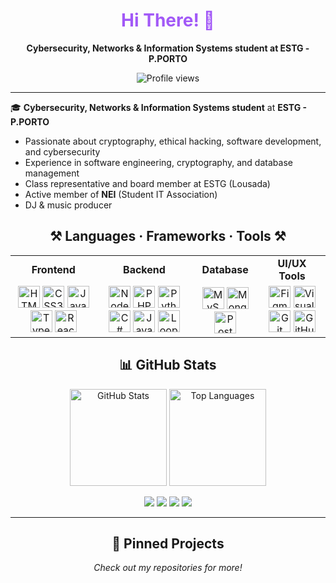 <!-- Banner / Greeting -->
<h1 align="center" style="color:#a259f7;">Hi There! <span>👋</span></h1>

<p align="center">
  <b>Cybersecurity, Networks & Information Systems student at ESTG - P.PORTO</b>
</p>

<p align="center">
  <img src="https://profile-counter.glitch.me/djDARKWAY/count.svg?" alt="Profile views"/>
</p>

---

🎓 **Cybersecurity, Networks & Information Systems student** at **ESTG - P.PORTO**

- Passionate about cryptography, ethical hacking, software development, and cybersecurity
- Experience in software engineering, cryptography, and database management
- Class representative and board member at ESTG (Lousada)
- Active member of **NEI** (Student IT Association)
- DJ & music producer

<!-- Tech Stack -->
<h2 align="center">⚒️ Languages · Frameworks · Tools ⚒️</h2>

<table align="center">
    <tr>
        <td align="center"><b>Frontend</b></td>
        <td align="center"><b>Backend</b></td>
        <td align="center"><b>Database</b></td>
        <td align="center"><b>UI/UX Tools</b></td>
    </tr>
    <tr>
        <td align="center">
            <img src="https://cdn.jsdelivr.net/gh/devicons/devicon/icons/html5/html5-original.svg" height="35" alt="HTML5"/>
            <img src="https://cdn.jsdelivr.net/gh/devicons/devicon/icons/css3/css3-original.svg" height="35" alt="CSS3"/>
            <img src="https://cdn.jsdelivr.net/gh/devicons/devicon/icons/javascript/javascript-original.svg" height="35" alt="JavaScript"/>
            <img src="https://cdn.jsdelivr.net/gh/devicons/devicon/icons/typescript/typescript-original.svg" height="35" alt="TypeScript"/>
            <img src="https://cdn.jsdelivr.net/gh/devicons/devicon/icons/react/react-original.svg" height="35" alt="React"/>
        </td>
        <td align="center">
            <img src="https://cdn.jsdelivr.net/gh/devicons/devicon/icons/nodejs/nodejs-original.svg" height="35" alt="Node.js"/>
            <img src="https://cdn.jsdelivr.net/gh/devicons/devicon/icons/php/php-original.svg" height="35" alt="PHP"/>
            <img src="https://cdn.jsdelivr.net/gh/devicons/devicon/icons/python/python-original.svg" height="35" alt="Python"/>
            <img src="https://cdn.jsdelivr.net/gh/devicons/devicon/icons/csharp/csharp-original.svg" height="35" alt="C#"/>
            <img src="https://cdn.jsdelivr.net/gh/devicons/devicon/icons/java/java-original.svg" height="35" alt="Java"/>
            <img src="https://i.imgur.com/JoWTwEg.png" height="35" alt="LoopBack"/>
        </td>
        <td align="center">
            <img src="https://cdn.jsdelivr.net/gh/devicons/devicon/icons/mysql/mysql-original.svg" height="35" alt="MySQL"/>
            <img src="https://cdn.jsdelivr.net/gh/devicons/devicon/icons/mongodb/mongodb-original.svg" height="35" alt="MongoDB"/>
            <img src="https://cdn.jsdelivr.net/gh/devicons/devicon/icons/postgresql/postgresql-original.svg" height="35" alt="PostgreSQL"/>
        </td>
        <td align="center">
            <img src="https://cdn.jsdelivr.net/gh/devicons/devicon/icons/figma/figma-original.svg" height="35" alt="Figma"/>
            <img src="https://cdn.jsdelivr.net/gh/devicons/devicon/icons/visualstudio/visualstudio-plain.svg" height="35" alt="Visual Studio"/>
            <img src="https://cdn.jsdelivr.net/gh/devicons/devicon/icons/git/git-original.svg" height="35" alt="Git"/>
            <img src="https://cdn.jsdelivr.net/gh/devicons/devicon/icons/github/github-original.svg" height="35" alt="GitHub"/>
        </td>
    </tr>
</table>

<!-- GitHub Stats -->
<h2 align="center">📊 GitHub Stats</h2>
<p align="center">
  <img src="https://github-readme-stats.vercel.app/api?username=djDARKWAY&theme=gotham&show_icons=true&hide_border=false&count_private=true" height="155" alt="GitHub Stats" />
  <img src="https://github-readme-stats.vercel.app/api/top-langs/?username=djDARKWAY&theme=gotham&show_icons=true&hide_border=false&layout=compact" height="155" alt="Top Languages" />
</p>

<!-- Socials -->
<p align="center">
  <a href="https://www.linkedin.com/in/joao-coelho-759020334/" target="_blank"><img src="https://img.shields.io/badge/LinkedIn-0077B5?style=for-the-badge&logo=linkedin&logoColor=white"/></a>
  <a href="https://www.instagram.com/djdarkway/" target="_blank"><img src="https://img.shields.io/badge/Instagram-E4405F?style=for-the-badge&logo=instagram&logoColor=white"/></a>
  <a href="https://www.youtube.com/@DJDarkway" target="_blank"><img src="https://img.shields.io/badge/YouTube-FF0000?style=for-the-badge&logo=youtube&logoColor=white"/></a>
  <a href="https://discordapp.com/users/djdarkway/" target="_blank"><img src="https://img.shields.io/badge/Discord-5865F2?style=for-the-badge&logo=discord&logoColor=white"/></a>
</p>

---

<!-- Projects / Pinned -->
<h2 align="center">📌 Pinned Projects</h2>
<p align="center">
  <i>Check out my repositories for more!</i>
</p>

<!-- End -->
